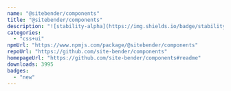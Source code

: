 ```yaml
---
name: "@sitebender/components"
title: "@sitebender/components"
description: "![stability-alpha](https://img.shields.io/badge/stability-alpha-f4d03f.svg)"
categories:
  - "css+ui"
npmUrl: "https://www.npmjs.com/package/@sitebender/components"
repoUrl: "https://github.com/site-bender/components"
homepageUrl: "https://github.com/site-bender/components#readme"
downloads: 3995
badges:
  - "new"
---
```

